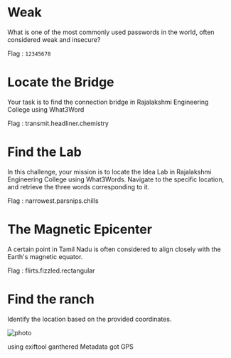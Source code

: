 # Weak 
What is one of the most commonly used passwords in the world, often considered weak and insecure?

Flag : ```12345678```

# Locate the Bridge

Your task is to find the connection bridge in Rajalakshmi Engineering College using What3Word

Flag : transmit.headliner.chemistry

# Find the Lab 

In this challenge, your mission is to locate the Idea Lab in Rajalakshmi Engineering College using What3Words. Navigate to the specific location, and retrieve the three words corresponding to it.

Flag : narrowest.parsnips.chills

# The Magnetic Epicenter 

A certain point in Tamil Nadu is often considered to align closely with the Earth's magnetic equator.

Flag : flirts.fizzled.rectangular

# Find the ranch 

Identify the location based on the provided coordinates.

![photo](https://github.com/user-attachments/assets/fa1e2340-84b3-4366-82ac-fe250694b368)

using exiftool ganthered Metadata got GPS 


